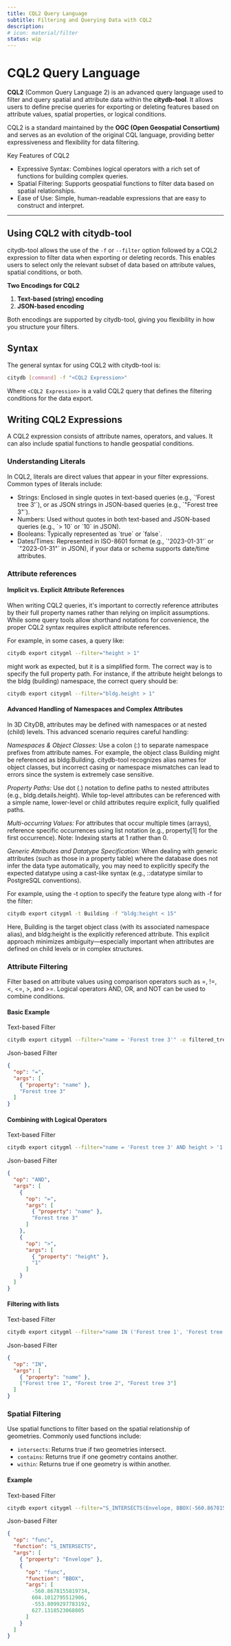 ```yaml
---
title: CQL2 Query Language
subtitle: Filtering and Querying Data with CQL2
description:
# icon: material/filter
status: wip
---
```


# CQL2 Query Language

**CQL2** (Common Query Language 2) is an advanced query language used to filter and query spatial and attribute
data within the **citydb-tool**. It allows users to define precise queries for exporting or deleting features
based on attribute values, spatial properties, or logical conditions.

CQL2 is a standard maintained by the **OGC (Open Geospatial Consortium)** and serves as an evolution of the
original CQL language, providing better expressiveness and flexibility for data filtering.

Key Features of CQL2

- Expressive Syntax: Combines logical operators with a rich set of functions for building complex queries.
- Spatial Filtering: Supports geospatial functions to filter data based on spatial relationships.
- Ease of Use: Simple, human-readable expressions that are easy to construct and interpret.

---

## Using CQL2 with citydb-tool

citydb-tool allows the use of the `-f` or `--filter` option followed by a CQL2 expression to filter data when exporting or
deleting records. This enables users to select only the relevant subset of data based on attribute values,
spatial conditions, or both.

**Two Encodings for CQL2**
1. **Text-based (string) encoding**
2. **JSON-based encoding**

Both encodings are supported by citydb-tool, giving you flexibility in how you structure your filters.

## Syntax

The general syntax for using CQL2 with citydb-tool is:

```bash
citydb [command] -f "<CQL2 Expression>"
```

Where `<CQL2 Expression>` is a valid CQL2 query that defines the filtering conditions for the data export.

## Writing CQL2 Expressions

A CQL2 expression consists of attribute names, operators, and values. It can also include spatial functions to handle geospatial conditions.

### Understanding Literals
In CQL2, literals are direct values that appear in your filter expressions. Common types of literals include:

- Strings: Enclosed in single quotes in text-based queries (e.g., \`'Forest tree 3'\`), or as JSON strings in JSON-based queries (e.g., \`"Forest tree 3"\`).
- Numbers: Used without quotes in both text-based and JSON-based queries (e.g., \`> 10\` or \`10\` in JSON).
- Booleans: Typically represented as \`true\` or \`false\`.
- Dates/Times: Represented in ISO-8601 format (e.g., \`'2023-01-31'\` or \`"2023-01-31"\` in JSON), if your data or schema supports date/time attributes.

### Attribute references

#### Implicit vs. Explicit Attribute References

When writing CQL2 queries, it's important to correctly reference attributes by their full property names rather than 
relying on implicit assumptions. While some query tools allow shorthand notations for convenience, 
the proper CQL2 syntax requires explicit attribute references.

For example, in some cases, a query like:

```bash
citydb export citygml --filter="height > 1"
```

might work as expected, but it is a simplified form. The correct way is to specify the full property path. For instance, 
if the attribute height belongs to the bldg (building) namespace, the correct query should be:

```bash
citydb export citygml --filter="bldg.height > 1"
```

#### Advanced Handling of Namespaces and Complex Attributes
In 3D CityDB, attributes may be defined with namespaces or at nested (child) levels.
This advanced scenario requires careful handling:

*Namespaces & Object Classes:*
Use a colon (:) to separate namespace prefixes from attribute names. For example, the object class Building might be 
referenced as bldg:Building. citydb-tool recognizes alias names for object classes, but incorrect casing or namespace 
mismatches can lead to errors since the system is extremely case sensitive.

*Property Paths:*
Use dot (.) notation to define paths to nested attributes (e.g., bldg.details.height). While top-level attributes 
can be referenced with a simple name, lower-level or child attributes require explicit, fully qualified paths.

*Multi-occurring Values:*
For attributes that occur multiple times (arrays), reference specific occurrences using list notation (e.g., property[1] 
for the first occurrence). Note: Indexing starts at 1 rather than 0.

*Generic Attributes and Datatype Specification:*
When dealing with generic attributes (such as those in a property table) where the database does not infer the data type 
automatically, you may need to explicitly specify the expected datatype using a cast-like syntax (e.g., ::datatype similar 
to PostgreSQL conventions).

For example, using the -t option to specify the feature type along with -f for the filter:

```bash
citydb export citygml -t Building -f "bldg:height < 15"
```

Here, Building is the target object class (with its associated namespace alias), and bldg:height is the explicitly 
referenced attribute. This explicit approach minimizes ambiguity—especially important when attributes are defined on 
child levels or in complex structures.

### Attribute Filtering

Filter based on attribute values using comparison operators such as =, !=, <, <=, >, and >=. Logical operators
AND, OR, and NOT can be used to combine conditions.

#### Basic Example
Text-based Filter
```bash
citydb export citygml --filter="name = 'Forest tree 3'" -o filtered_tree.gml
```

Json-based Filter
```json
{
  "op": "=",
  "args": [
    { "property": "name" },
    "Forest tree 3"
  ]
}
```

#### Combining with Logical Operators

Text-based Filter
```bash 
citydb export citygml --filter="name = 'Forest tree 3' AND height > '1'" -o filtered_tree.gml
```

Json-based Filter
```json
{
  "op": "AND",
  "args": [
    {
      "op": "=",
      "args": [
        { "property": "name" },
        "Forest tree 3"
      ]
    },
    {
      "op": ">",
      "args": [
        { "property": "height" },
        "1"
      ]
    }
  ]
}
```

#### Filtering with lists

Text-based Filter
```bash
citydb export citygml --filter="name IN ('Forest tree 1', 'Forest tree 2', 'Forest tree 3')" -o filtered_trees.gml
```

Json-based Filter
```json
{
  "op": "IN",
  "args": [
    { "property": "name" },
    ["Forest tree 1", "Forest tree 2", "Forest tree 3"]
  ]
}
```

### Spatial Filtering

Use spatial functions to filter based on the spatial relationship of geometries. Commonly used functions include:

- `intersects`: Returns true if two geometries intersect.
- `contains`: Returns true if one geometry contains another.
- `within`: Returns true if one geometry is within another.

#### Example

Text-based Filter
```bash
citydb export citygml --filter="S_INTERSECTS(Envelope, BBOX(-560.8678155819734, 604.1012795512906, -553.8099297783192, 627.1318523068805))" @options.txt -o=output.gml
```

Json-based Filter
```json
{
  "op": "func",
  "function": "S_INTERSECTS",
  "args": [
    { "property": "Envelope" },
    {
      "op": "func",
      "function": "BBOX",
      "args": [
        -560.8678155819734,
        604.1012795512906,
        -553.8099297783192,
        627.1318523068805
      ]
    }
  ]
}
```

